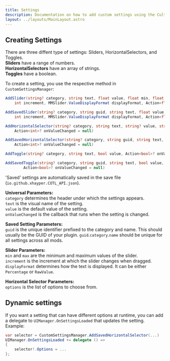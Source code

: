 ```yaml
---
title: Settings
description: Documentation on how to add custom settings using the Cult of the Lamb API
layout: ../layouts/MainLayout.astro
---
```


## Creating Settings

There are three diffent type of settings: Sliders, HorizontalSelectors, and Toggles.  
**Sliders** have a range of numbers.  
**HorizontalSelectors** have an array of strings.  
**Toggles** have a boolean.

To create a setting, you use the respective method in `CustomSettingsManager`:

```csharp
AddSlider(string? category, string text, float value, float min, float max,
    int increment, MMSlider.ValueDisplayFormat displayFormat, Action<float>? onValueChanged = null)

AddSavedSlider(string? category, string guid, string text, float value, float min, float max,
    int increment, MMSlider.ValueDisplayFormat displayFormat, Action<float>? onValueChanged = null)

AddHorizontalSelector(string? category, string text, string? value, string?[] options,
    Action<int>? onValueChanged = null)

AddSavedHorizontalSelector(string? category, string guid, string text, string value, string?[] options,
    Action<int>? onValueChanged = null)

AddToggle(string? category, string text, bool value, Action<bool>? onValueChanged = null)

AddSavedToggle(string? category, string guid, string text, bool value,
        Action<bool>? onValueChanged = null)
```

'Saved' settings are automatically saved in the save file (`io.github.xhayper.COTL_API.json`).

**Universal Parameters:**  
`category` determines the header under which the settings appears.  
`text` is the visual name of the setting.  
`value` is the default value of the setting.  
`onValueChanged` is the callback that runs when the setting is changed.

**Saved Setting Parameters:**  
`guid` is the unique identifier prefixed to the category and name. This should usually be the GUID of your plugin. `guid`.`category`.`name` should be unique for all settings across all mods.

**Slider Parameters:**  
`min` and `max` are the minimum and maximum values of the slider.  
`increment` is the increment at which the slider changes when dragged.  
`displayFormat` determines how the text is displayed. It can be either `Percentage` or `RawValue`.

**Horizontal Selector Parameters:**  
`options` is the list of options to choose from.

## Dynamic settings

If you want a setting that can have different options at runtime, you can add a delegate to `UIManager.OnSettingsLoaded` that updates the setting.  
Example:

```csharp
var selector = CustomSettingsManager.AddSavedHorizontalSelector(...)
UIManager.OnSettingsLoaded += delegate () =>
{
    selector!.Options = ...
};
```
